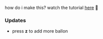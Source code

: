 how do i make this? watch the tutorial [here](https://www.youtube.com/watch?v=AMKLn_EAuVU&t=1737s) 💜
### Updates
- press **z** to add more ballon